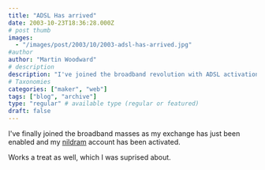 ```yaml
---
title: "ADSL Has arrived"
date: 2003-10-23T18:36:28.000Z
# post thumb
images:
  - "/images/post/2003/10/2003-adsl-has-arrived.jpg"
#author
author: "Martin Woodward"
# description
description: "I've joined the broadband revolution with ADSL activation, and it's surprisingly seamless and efficient—what a game changer!"
# Taxonomies
categories: ["maker", "web"]
tags: ["blog", "archive"]
type: "regular" # available type (regular or featured)
draft: false
---
```


I've finally joined the broadband masses as my exchange has just been enabled and my [nildram](http://www.nildram.com) account has been activated.

Works a treat as well, which I was suprised about.
